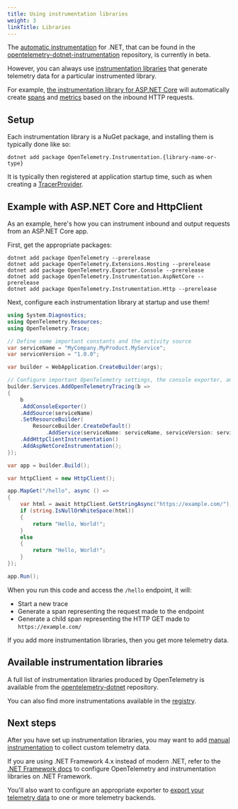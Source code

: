```yaml
---
title: Using instrumentation libraries
weight: 3
linkTitle: Libraries
---
```


The [automatic instrumentation](/docs/reference/specification/glossary/#automatic-instrumentation)
for .NET, that can be found in the [opentelemetry-dotnet-instrumentation][] repository,
is currently in beta.

However, you can always use [instrumentation libraries](/docs/reference/specification/glossary/#instrumentation-library)
that generate telemetry data for a particular instrumented library.

For example, [the instrumentation library for ASP.NET Core](https://www.nuget.org/packages/OpenTelemetry.Instrumentation.AspNetCore)
will automatically
create [spans](/docs/concepts/signals/traces/#spans-in-opentelemetry)
and [metrics](/docs/concepts/signals/metrics)
based on the inbound HTTP requests.

## Setup

Each instrumentation library is a NuGet package, and installing them is
typically done like so:

```console
dotnet add package OpenTelemetry.Instrumentation.{library-name-or-type}
```

It is typically then registered at application startup time, such as when
creating a
[TracerProvider](/docs/concepts/signals/traces/#tracer-provider).

## Example with ASP.NET Core and HttpClient

As an example, here's how you can instrument inbound and output
requests from an ASP.NET Core app.

First, get the appropriate packages:

```console
dotnet add package OpenTelemetry --prerelease
dotnet add package OpenTelemetry.Extensions.Hosting --prerelease
dotnet add package OpenTelemetry.Exporter.Console --prerelease
dotnet add package OpenTelemetry.Instrumentation.AspNetCore --prerelease
dotnet add package OpenTelemetry.Instrumentation.Http --prerelease
```

Next, configure each instrumentation library at startup and use them!

```csharp
using System.Diagnostics;
using OpenTelemetry.Resources;
using OpenTelemetry.Trace;

// Define some important constants and the activity source
var serviceName = "MyCompany.MyProduct.MyService";
var serviceVersion = "1.0.0";

var builder = WebApplication.CreateBuilder(args);

// Configure important OpenTelemetry settings, the console exporter, and instrumentation library
builder.Services.AddOpenTelemetryTracing(b =>
{
    b
    .AddConsoleExporter()
    .AddSource(serviceName)
    .SetResourceBuilder(
        ResourceBuilder.CreateDefault()
            .AddService(serviceName: serviceName, serviceVersion: serviceVersion))
    .AddHttpClientInstrumentation()
    .AddAspNetCoreInstrumentation();
});

var app = builder.Build();

var httpClient = new HttpClient();

app.MapGet("/hello", async () =>
{
    var html = await httpClient.GetStringAsync("https://example.com/");
    if (string.IsNullOrWhiteSpace(html))
    {
        return "Hello, World!";
    }
    else
    {
        return "Hello, World!";
    }
});

app.Run();
```

When you run this code and access the `/hello` endpoint, it will:

* Start a new trace
* Generate a span representing the request made to the endpoint
* Generate a child span representing the HTTP GET made to
  `https://example.com/`

If you add more instrumentation libraries,
then you get more telemetry data.

## Available instrumentation libraries

A full list of instrumentation libraries produced by OpenTelemetry is available
from the [opentelemetry-dotnet][] repository.

You can also find more instrumentations available in the
[registry](/registry/?language=dotnet&component=instrumentation).

## Next steps

After you have set up instrumentation libraries, you may want to add [manual
instrumentation](/docs/instrumentation/net/manual) to collect custom telemetry
data.

If you are using .NET Framework 4.x instead of modern .NET, refer to the [.NET
Framework docs](/docs/instrumentation/net/netframework) to configure
OpenTelemetry and instrumentation libraries on .NET Framework.

You'll also want to configure an appropriate exporter to [export your telemetry
data](/docs/instrumentation/net/exporters) to one or more telemetry backends.

[opentelemetry-dotnet]: https://github.com/open-telemetry/opentelemetry-dotnet
[opentelemetry-dotnet-instrumentation]: https://github.com/open-telemetry/opentelemetry-dotnet-instrumentation
